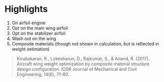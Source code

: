 # Highlights
1. On airfoil engine
2. Opt on the main wing airfoil
3. Opt on the stabilizer airfoil
4. Wash out on the wing
5. Composite materials (though not shown in calculation, but is reflected in weight estimation)

> Kirubakaran, R., Lokesharun, D., Rajkumar, S., & Anand, R. (2017). Aircraft wing weight optimization by composite material structure design configuration. IOSR Journal of Mechanical and Civil Engineering, 14(6), 71-80.